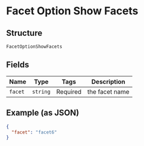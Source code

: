 
# Facet Option Show Facets

## Structure

`FacetOptionShowFacets`

## Fields

| Name | Type | Tags | Description |
|  --- | --- | --- | --- |
| `facet` | `string` | Required | the facet name |

## Example (as JSON)

```json
{
  "facet": "facet6"
}
```


